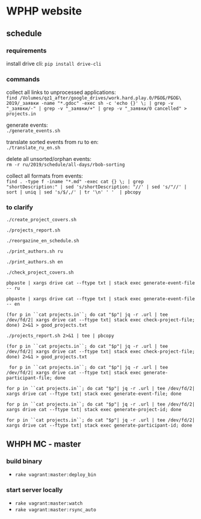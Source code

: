 # WPHP website

## schedule

### requirements

install drive cli: `pip install drive-cli` 

### commands

collect all links to unprocessed applications:  
`find /Volumes/qz1_after/google_drives/work.hard.play.0/РБОБ/РБОБ\ 2019/_заявки -name "*.gdoc" -exec sh -c 'echo {}' \; | grep -v "_заявки/-" | grep -v "_заявки/+" | grep -v "_заявки/0 cancelled" > projects.in`

generate events:  
`./generate_events.sh`

translate sorted events from ru to en:  
`./translate_ru_en.sh`

delete all unsorted/orphan events:  
`rm -r ru/2019/schedule/all-days/rbob-sorting`

collect all formats from events:  
`find . -type f -iname "*.md" -exec cat {} \; | grep  "shortDescription:" | sed 's/shortDescription: "//' | sed 's/"//' | sort | uniq | sed 's/$/,/' | tr '\n' ' '  | pbcopy`


### to clarify

`./create_project_covers.sh`

`./projects_report.sh`

`./reorgazine_en_schedule.sh`

`./print_authors.sh ru`

`./print_authors.sh en`

`./check_project_covers.sh`

`pbpaste | xargs drive cat --ftype txt | stack exec generate-event-file -- ru`

`pbpaste | xargs drive cat --ftype txt | stack exec generate-event-file -- en`

`(for p in ``cat projects.in``; do cat "$p"| jq -r .url | tee /dev/fd/2| xargs drive cat --ftype txt| stack exec check-project-file; done) 2>&1 > good_projects.txt`

`./projects_report.sh 2>&1 | tee | pbcopy`

`(for p in ``cat projects.in``; do cat "$p"| jq -r .url | tee /dev/fd/2| xargs drive cat --ftype txt| stack exec check-project-file; done) 2>&1 > good_projects.txt`

` for p in ``cat projects.in``; do cat "$p"| jq -r .url | tee /dev/fd/2| xargs drive cat --ftype txt| stack exec generate-participant-file; done`

`for p in ``cat projects.in``; do cat "$p"| jq -r .url | tee /dev/fd/2| xargs drive cat --ftype txt| stack exec generate-event-file; done`

`for p in ``cat projects.in``; do cat "$p"| jq -r .url | tee /dev/fd/2| xargs drive cat --ftype txt| stack exec generate-project-id; done`

`for p in ``cat projects.in``; do cat "$p"| jq -r .url | tee /dev/fd/2| xargs drive cat --ftype txt| stack exec generate-participant-id; done`

## WHPH MC - master

### build binary
- `rake vagrant:master:deploy_bin`

### start server locally
- `rake vagrant:master:watch`
- `rake vagrant:master:rsync_auto`
